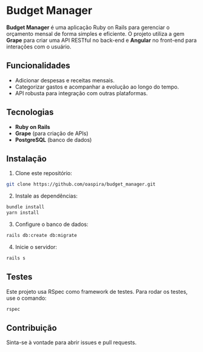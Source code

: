 # Budget Manager

**Budget Manager** é uma aplicação Ruby on Rails para gerenciar o orçamento mensal de forma simples e eficiente. O projeto utiliza a gem **Grape** para criar uma API RESTful no back-end e **Angular** no front-end para interações com o usuário.

## Funcionalidades

- Adicionar despesas e receitas mensais.
- Categorizar gastos e acompanhar a evolução ao longo do tempo.
- API robusta para integração com outras plataformas.

## Tecnologias

- **Ruby on Rails**
- **Grape** (para criação de APIs)
- **PostgreSQL** (banco de dados)

## Instalação

1. Clone este repositório:
```bash
git clone https://github.com/oaspira/budget_manager.git
```

2. Instale as dependências:
```bash
bundle install
yarn install
```

3. Configure o banco de dados:
```bash
rails db:create db:migrate
```

4. Inicie o servidor:
```bash
rails s
```

## Testes
Este projeto usa RSpec como framework de testes. Para rodar os testes, use o comando:
```bash
rspec
```

## Contribuição
Sinta-se à vontade para abrir issues e pull requests.
